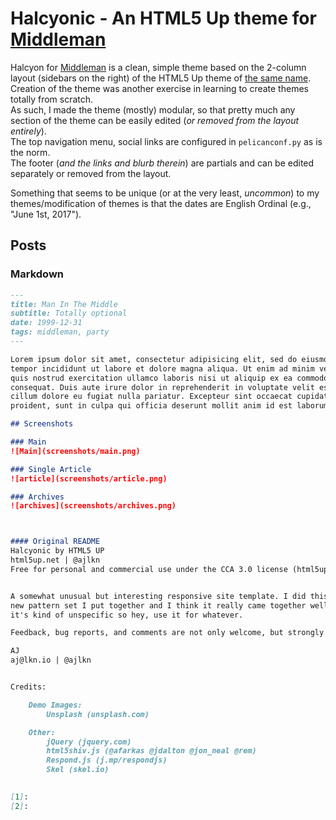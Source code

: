 # Halcyonic - An HTML5 Up theme for [Middleman](https://middlemanapp.com)

Halcyon for [Middleman](https://middlemanapp.com) is a clean, simple theme based on the 2-column layout (sidebars on the right) of the HTML5 Up theme of [the same name](https://html5up.net/halcyonic).  
Creation of the theme was another exercise in learning to create themes totally from scratch.  
As such, I made the theme (mostly) modular, so that pretty much any section of the theme can be easily edited (*or removed from the layout entirely*).  
The top navigation menu, social links are configured in `pelicanconf.py` as is the norm.  
The footer (*and the links and blurb therein*) are partials and can be edited separately or removed from the layout.  


Something that seems to be unique (or at the very least, *uncommon*) to my themes/modification of themes is that the dates are English Ordinal (e.g., "June 1st, 2017").  



## Posts


### Markdown
```markdown
---
title: Man In The Middle
subtitle: Totally optional
date: 1999-12-31
tags: middleman, party
---

Lorem ipsum dolor sit amet, consectetur adipisicing elit, sed do eiusmod
tempor incididunt ut labore et dolore magna aliqua. Ut enim ad minim veniam,
quis nostrud exercitation ullamco laboris nisi ut aliquip ex ea commodo
consequat. Duis aute irure dolor in reprehenderit in voluptate velit esse
cillum dolore eu fugiat nulla pariatur. Excepteur sint occaecat cupidatat non
proident, sunt in culpa qui officia deserunt mollit anim id est laborum.```

## Screenshots

### Main
![Main](screenshots/main.png)

### Single Article
![article](screenshots/article.png)

### Archives
![archives](screenshots/archives.png)



#### Original README
Halcyonic by HTML5 UP
html5up.net | @ajlkn
Free for personal and commercial use under the CCA 3.0 license (html5up.net/license)


A somewhat unusual but interesting responsive site template. I did this one to test out a
new pattern set I put together and I think it really came together well. As for use cases
it's kind of unspecific so hey, use it for whatever.

Feedback, bug reports, and comments are not only welcome, but strongly encouraged :)

AJ
aj@lkn.io | @ajlkn


Credits:

    Demo Images:
        Unsplash (unsplash.com)

    Other:
        jQuery (jquery.com)
        html5shiv.js (@afarkas @jdalton @jon_neal @rem)
        Respond.js (j.mp/respondjs)
        Skel (skel.io)
        

[1]: 
[2]: 
